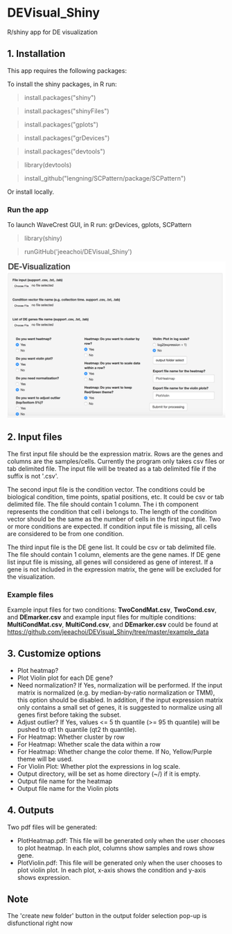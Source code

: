 # DEVisual_Shiny

R/shiny app for DE visualization

## 1. Installation
This app requires the following packages:

To install the shiny packages, in R run:

> install.packages("shiny")

> install.packages("shinyFiles")

> install.packages("gplots")

> install.packages("grDevices")

> install.packages("devtools")

> library(devtools)

> install_github("lengning/SCPattern/package/SCPattern")

Or install locally.

### Run the app
To launch WaveCrest GUI, in R run: grDevices, gplots, SCPattern

> library(shiny)

> runGitHub('jeeachoi/DEVisual_Shiny')

![Screenshot](https://github.com/jeeachoi/DEVisual_Shiny/blob/master/figs/devisual.png)

## 2. Input files

The first input file should be the expression matrix. 
Rows are the genes and columns are the samples/cells.
Currently the program only takes csv files or tab delimited file.
The input file will be treated as a tab delimited file if the suffix is not '.csv'.

The second input file is the condition vector. The conditions could be biological condition, time points, spatial positions, etc. 
It could be csv or tab delimited file. The file should contain
1 column. The i th component represents the condition that cell i belongs to. The length of the condition vector should be the same as the number of cells in the first input file. Two or more conditions are expected. If condition input file is missing, all cells are considered to be from one condition.

The third input file is the DE gene list. It could be csv or tab delimited file. The file should contain
1 column, elements are the gene names.
If DE gene list input file is missing, all genes will considered as gene of interest. If a gene is not included in the expression matrix, the gene will be excluded for the visualization.

### Example files
Example input files for two conditions: **TwoCondMat.csv**, **TwoCond.csv**, and **DEmarker.csv** and example input files for multiple conditions: **MultiCondMat.csv**, **MultiCond.csv**, and **DEmarker.csv** could be found at https://github.com/jeeachoi/DEVisual_Shiny/tree/master/example_data   

## 3. Customize options

- Plot heatmap?
- Plot Violin plot for each DE gene?
- Need normalization? If Yes, normalization will be performed. If the input matrix is normalized (e.g. by median-by-ratio normalization or TMM), this option should be disabled. In addition, if the input expression matrix only contains a small set of genes, it is suggested to normalize using all genes first before taking the subset.
- Adjust outlier? If Yes, values <= 5 th quantile (>= 95 th quantile) will be pushed to qt1 th quantile (qt2 th quantile). 
- For Heatmap: Whether cluster by row
- For Heatmap: Whether scale the data within a row
- For Heatmap: Whether change the color theme. If No, Yellow/Purple theme will be used.
- For Violin Plot: Whether plot the expressions in log scale.
- Output directory, will be set as home directory (~/) if it is empty.
-	Output file name for the heatmap
-	Output file name for the Violin plots

## 4. Outputs
Two pdf files will be generated:
- PlotHeatmap.pdf: This file will be generated only when the user chooses to plot heatmap. In each plot, columns show samples and rows show gene. 
- PlotViolin.pdf: This file will be generated only when the user chooses to plot violin plot. In each plot, x-axis shows the condition and y-axis shows expression. 
 
## Note
The 'create new folder' button in the output folder selection pop-up is disfunctional right now




